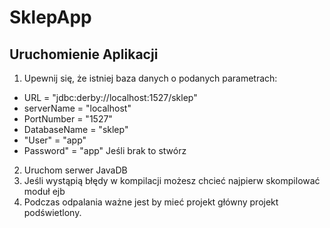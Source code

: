 # SklepApp
## Uruchomienie Aplikacji
 1. Upewnij się, że istniej baza danych o podanych parametrach:
   * URL = "jdbc:derby://localhost:1527/sklep"
   * serverName = "localhost"
   * PortNumber = "1527"
   * DatabaseName = "sklep"
   * "User" = "app"
   * Password" = "app"
   Jeśli brak to stwórz
 2. Uruchom serwer JavaDB
 3. Jeśli wystąpią błędy w kompilacji możesz chcieć najpierw skompilować moduł ejb
 4. Podczas odpalania ważne jest by mieć projekt główny projekt podświetlony.
